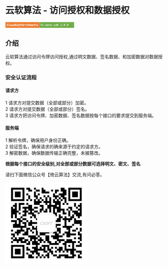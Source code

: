 # 云软算法 - 访问授权和数据授权

![title](https://raw.githubusercontent.com/yunsoft-design/image/LICENSE/ys_readme_title.png)

## 介绍
云软算法通过访问令牌访问授权,通过明文数据、签名数据、和加密数据对数据授权。</br>
### 安全认证流程
#### 请求方
1 请求方对提交数据（全部或部分）加密。</br>
2 请求方对提交数据（全部或部分）签名。</br>
3 请求方把访问令牌、加密数据、签名数据按每个接口的要求提交到服务端。</br>
#### 服务端
1 解析令牌，确保用户身份正确。</br>
2 验证签名，确保请求的确来源于约定的请求方。</br>
3 解密数据，确保数据传输正确完整，未被篡改。</br>

**根据每个接口的安全级别,对全部或部分数据可选择明文、密文、签名**

请扫下面微信公众号【倚云算法】交流,有问必答。</br>

![qrcode](https://raw.githubusercontent.com/yunsoft-design/image/LICENSE/ys_wechat_qrcode.jpg)


